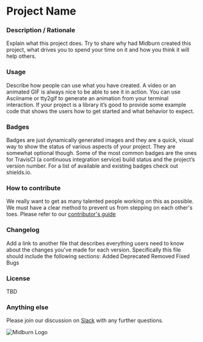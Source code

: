 # Project Name

### Description / Rationale
Explain what this project does. Try to share why had Midburn created this project, what drives you to spend your time on it and how you think it will help others.

### Usage
Describe how people can use what you have created. A video or an animated GIF is always nice to be able to see it in action. You can use Asciiname or tty2gif to generate an animation from your terminal interaction. If your project is a library it’s good to provide some example code that shows the users how to get started and what behavior to expect.

### Badges
Badges are just dynamically generated images and they are a quick, visual way to show the status of various aspects of your project. They are somewhat optional though. Some of the most common badges are the ones for TravisCI (a continuous integration service) build status and the project’s version number. For a list of available and existing badges check out shields.io.

### How to contribute
We really want to get as many talented people working on this as possible. We must have a clear method to prevent us from stepping on each other's toes. Please refer to our [contributor's guide](/contribution.md)

### Changelog
Add a link to another file that describes everything users need to know about the changes you've made for each version. Specifically this file should include the following sections:
Added
Deprecated
Removed
Fixed Bugs

### License
TBD

### Anything else
Please join our discussion on [Slack](#) with any further questions.

![Midburn Logo](https://dl.dropboxusercontent.com/u/58640686/midburn-logo.png)
